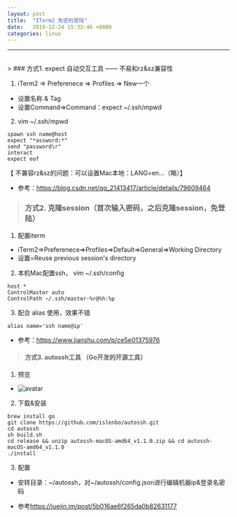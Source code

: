 ```yaml
---
layout: post
title:  "ITerm2 免密码登陆"
date:   2019-12-24 15:32:46 +0800
categories: linux
---
```

---
<br/>
> ### 方式1.  expect 自动交互工具 —— 不易和rz&sz兼容性

1. iTerm2 => Preferenece => Profiles => New一个
- 设置名称 & Tag
- 设置Command=>Command：expect ~/.ssh/mpwd

2. vim ~/.ssh/mpwd
```shell
spawn ssh name@host
expect "*assword:*"
send "password\r"
interact
expect eof
```        

【 不兼容rz&sz的问题：可以设置Mac本地：LANG=en…（略）】

- 参考：<https://blog.csdn.net/qq_21413417/article/details/79609464>


> ### 方式2. 克隆session（首次输入密码，之后克隆session，免登陆）

1. 配置iterm
- iTerm2=>Preferenece=>Profiles=>Default=>General=>Working Directory
- 设置=Reuse previous session's directory
2. 本机Mac配置ssh， vim ~/.ssh/config
```shell
host *
ControlMaster auto
ControlPath ~/.ssh/master-%r@%h:%p
```
3. 配合 alias 使用，效果不错
```shell
alias name='ssh name@ip'
```

* 参考：<https://www.jianshu.com/p/ce5e01375976>

> #### **方式3. autossh工具 （Go开发的开源工具）**

1. 预览
- ![avatar](https://raw.githubusercontent.com/islenbo/autossh/8456ea1e8cb82541018a4133227a257c70199e40/docs/images/ezgif-5-42b5117192fc.gif)
2. 下载&安装
```shell
brew install go
git clone https://github.com/islenbo/autossh.git
cd autossh
sh build.sh
cd release && unzip autossh-macOS-amd64_v1.1.0.zip && cd autossh-macOS-amd64_v1.1.0
./install
```
3. 配置
- 安转目录：~/autossh，对~/autossh/config.json进行编辑机器ip&登录名密码

* 参考<https://juejin.im/post/5b016ae6f265da0b82631177>





